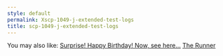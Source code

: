 ```yaml
---
style: default
permalink: Xscp-1049-j-extended-test-logs
title: scp-1049-j-extended-test-logs
---
```

You may also like:
[Surprise! Happy Birthday! Now, see here...](http://scp-wiki.net/surprise-happy-birthday-5)
[The Runner](http://scp-wiki.net/the-runner)